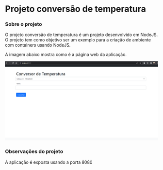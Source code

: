 # Projeto conversão de temperatura

### Sobre o projeto
O projeto conversão de temperatura é um projeto desenvolvido em NodeJS. O projeto tem como objetivo ser um exemplo para a criação de ambiente com containers usando NodeJS.

A imagem abaixo mostra como é a página web da aplicação.

![aplicacao](/img/aplicacao.png)
### Observações do projeto
A aplicação é exposta usando a porta 8080

